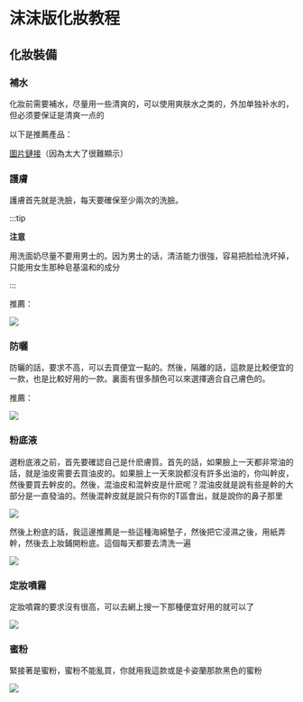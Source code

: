 # 沫沫版化妝教程

## 化妝裝備

### 補水

化妝前需要補水，尽量用一些清爽的，可以使用爽肤水之类的，外加单独补水的，但必须要保证是清爽一点的

以下是推薦產品：

[圖片鏈接](./1f1a3e63f18db373f414222f02cd1e21.jpg)（因為太大了很難顯示）

### 護膚

護膚首先就是洗臉，每天要確保至少兩次的洗臉。

:::tip

**注意**

用洗面奶尽量不要用男士的。因为男士的话，清洁能力很強，容易把脸给洗坏掉，只能用女生那种皂基温和的成分

:::

推薦：

![](./289312d69116c38a76bbd8af109ef052.jpg)

### 防曬

防曬的話，要求不高，可以去買便宜一點的。然後，隔離的話，這款是比較便宜的一款，也是比較好用的一款。裏面有很多顏色可以來選擇適合自己膚色的。

推薦：

![](./289312d69116c38a76bbd8af109ef052.jpg)

### 粉底液

選粉底液之前，首先要確認自己是什麽膚質。首先的話，如果臉上一天都非常油的話，就是油皮需要去買油皮的。如果臉上一天來說都沒有許多出油的，你叫幹皮，然後要買去幹皮的。然後，混油皮和混幹皮是什麽呢？混油皮就是說有些是幹的大部分是一直發油的。然後混幹皮就是說只有你的T區會出，就是說你的鼻子那里

![](./32c18d8dd1d053cd8584c0d5879bb68b.jpg)

然後上粉底的話，我這邊推薦是一些這種海綿墊子，然後把它浸濕之後，用紙弄幹，然後去上妝鋪開粉底。這個每天都要去清洗一遍

![](./141c2220463fe13ff8b9863753c1e70c.jpg)

### 定妝噴霧

定妝噴霧的要求沒有很高，可以去網上搜一下那種便宜好用的就可以了

![](./ff0e885458a4e71872311dc37f18fc97.jpg)

### 蜜粉

緊接著是蜜粉，蜜粉不能亂買，你就用我這款或是卡姿蘭那款黑色的蜜粉

![](./94e2df6d19eae57dd2f9391df674403d.jpg)